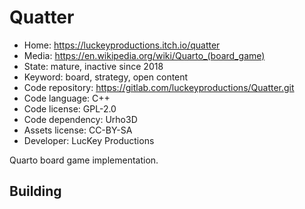 # Quatter

- Home: https://luckeyproductions.itch.io/quatter
- Media: https://en.wikipedia.org/wiki/Quarto_(board_game)
- State: mature, inactive since 2018
- Keyword: board, strategy, open content
- Code repository: https://gitlab.com/luckeyproductions/Quatter.git
- Code language: C++
- Code license: GPL-2.0
- Code dependency: Urho3D
- Assets license: CC-BY-SA
- Developer: LucKey Productions

Quarto board game implementation.

## Building
